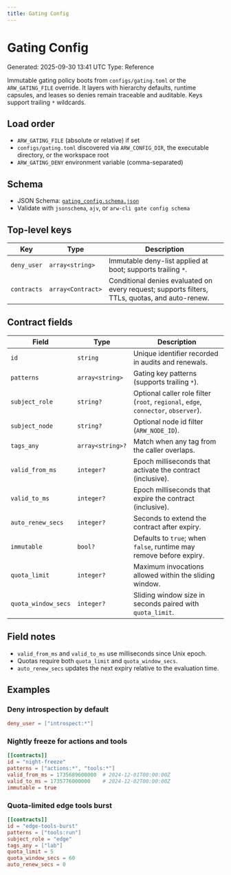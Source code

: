 ```yaml
---
title: Gating Config
---
```


# Gating Config
Generated: 2025-09-30 13:41 UTC
Type: Reference

Immutable gating policy boots from `configs/gating.toml` or the `ARW_GATING_FILE` override. It layers with hierarchy defaults, runtime capsules, and leases so denies remain traceable and auditable. Keys support trailing `*` wildcards.

## Load order
- `ARW_GATING_FILE` (absolute or relative) if set
- `configs/gating.toml` discovered via `ARW_CONFIG_DIR`, the executable directory, or the workspace root
- `ARW_GATING_DENY` environment variable (comma-separated)

## Schema
- JSON Schema: [`gating_config.schema.json`](gating_config.schema.json)
- Validate with `jsonschema`, `ajv`, or `arw-cli gate config schema`

## Top-level keys

| Key | Type | Description |
| --- | --- | --- |
| `deny_user` | `array<string>` | Immutable deny-list applied at boot; supports trailing `*`. |
| `contracts` | `array<Contract>` | Conditional denies evaluated on every request; supports filters, TTLs, quotas, and auto-renew. |

## Contract fields

| Field | Type | Description |
| --- | --- | --- |
| `id` | `string` | Unique identifier recorded in audits and renewals. |
| `patterns` | `array<string>` | Gating key patterns (supports trailing `*`). |
| `subject_role` | `string?` | Optional caller role filter (`root`, `regional`, `edge`, `connector`, `observer`). |
| `subject_node` | `string?` | Optional node id filter (`ARW_NODE_ID`). |
| `tags_any` | `array<string>?` | Match when any tag from the caller overlaps. |
| `valid_from_ms` | `integer?` | Epoch milliseconds that activate the contract (inclusive). |
| `valid_to_ms` | `integer?` | Epoch milliseconds that expire the contract (inclusive). |
| `auto_renew_secs` | `integer?` | Seconds to extend the contract after expiry. |
| `immutable` | `bool?` | Defaults to `true`; when `false`, runtime may remove before expiry. |
| `quota_limit` | `integer?` | Maximum invocations allowed within the sliding window. |
| `quota_window_secs` | `integer?` | Sliding window size in seconds paired with `quota_limit`. |

## Field notes
- `valid_from_ms` and `valid_to_ms` use milliseconds since Unix epoch.
- Quotas require both `quota_limit` and `quota_window_secs`.
- `auto_renew_secs` updates the next expiry relative to the evaluation time.

## Examples

### Deny introspection by default
```toml
deny_user = ["introspect:*"]
```

### Nightly freeze for actions and tools
```toml
[[contracts]]
id = "night-freeze"
patterns = ["actions:*", "tools:*"]
valid_from_ms = 1735689600000  # 2024-12-01T00:00:00Z
valid_to_ms = 1735776000000    # 2024-12-02T00:00:00Z
immutable = true
```

### Quota-limited edge tools burst
```toml
[[contracts]]
id = "edge-tools-burst"
patterns = ["tools:run"]
subject_role = "edge"
tags_any = ["lab"]
quota_limit = 5
quota_window_secs = 60
auto_renew_secs = 0
```
